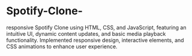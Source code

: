 # Spotify-Clone-
responsive Spotify Clone using HTML, CSS, and JavaScript, featuring an intuitive UI, dynamic content updates, and basic media playback functionality. Implemented responsive design, interactive elements, and CSS animations to enhance user experience.
